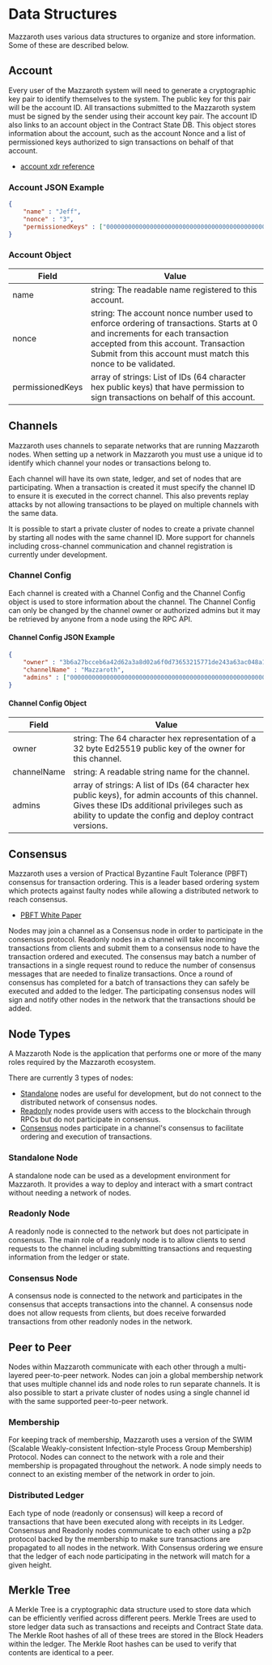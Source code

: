 # Data Structures

Mazzaroth uses various data structures to organize and store information.
Some of these are described below.

## Account

Every user of the Mazzaroth system will need to generate a cryptographic key pair
to identify themselves to the system. The public key for this pair will be the
account ID. All transactions submitted to the Mazzaroth system must be signed
by the sender using their account key pair. The account ID also links to an
account object in the Contract State DB. This object stores information about
the account, such as the account Nonce and a list of permissioned keys
authorized to sign transactions on behalf of that account.

- [account xdr reference](https://github.com/kochavalabs/mazzaroth-xdr/blob/master/idl/account.x)

### Account JSON Example

```JSON
{
    "name" : "Jeff",
    "nonce" : "3",
    "permissionedKeys" : ["0000000000000000000000000000000000000000000000000000000000000000"]
}
```

### Account Object

| Field | Value |
|-------|-------|
| name | string: The readable name registered to this account. |
| nonce | string: The account nonce number used to enforce ordering of transactions. Starts at 0 and increments for each transaction accepted from this account. Transaction Submit from this account must match this nonce to be validated. |
| permissionedKeys | array of strings: List of IDs (64 character hex public keys) that have permission to sign transactions on behalf of this account. |

## Channels

Mazzaroth uses channels to separate networks that are running Mazzaroth nodes.
When setting up a network in Mazzaroth you must use a unique id to identify
which channel your nodes or transactions belong to.

Each channel will have its own state, ledger, and set of nodes that are participating.
When a transaction is created it must specify the channel ID to ensure it is executed
in the correct channel. This also prevents replay attacks by not allowing transactions
to be played on multiple channels with the same data.

It is possible to start a private cluster of nodes to create a private channel
by starting all nodes with the same channel ID. More support for channels including
cross-channel communication and channel registration is currently under development.

### Channel Config

Each channel is created with a Channel Config and the Channel Config object is
used to store information about the channel. The Channel Config can only be
changed by the channel owner or authorized admins but it may be retrieved by
anyone from a node using the RPC API.

#### Channel Config JSON Example

```JSON
{
    "owner" : "3b6a27bcceb6a42d62a3a8d02a6f0d73653215771de243a63ac048a18b59da29",
    "channelName" : "Mazzaroth",
    "admins" : ["0000000000000000000000000000000000000000000000000000000000000000"]
}
```

#### Channel Config Object

| Field | Value |
|-------|-------|
| owner | string: The 64 character hex representation of a 32 byte Ed25519 public key of the owner for this channel. |
| channelName | string: A readable string name for the channel. |
| admins | array of strings: A list of IDs (64 character hex public keys), for admin accounts of this channel. Gives these IDs additional privileges such as ability to update the config and deploy contract versions. |

## Consensus

Mazzaroth uses a version of Practical Byzantine Fault Tolerance (PBFT) consensus
for transaction ordering. This is a leader based ordering system which protects
against faulty nodes while allowing a distributed network to reach consensus.

- [PBFT White Paper](http://pmg.csail.mit.edu/papers/osdi99.pdf)

Nodes may join a channel as a Consensus node in order to participate in the
consensus protocol. Readonly nodes in a channel will take incoming transactions
from clients and submit them to a consensus node to have the transaction ordered
and executed. The consensus may batch a number of transactions in a single
request round to reduce the number of consensus messages that are needed to
finalize transactions. Once a round of consensus has completed for a batch of
transactions they can safely be executed and added to the ledger.
The participating consensus nodes will sign and notify other nodes in the network
that the transactions should be added.

## Node Types

A Mazzaroth Node is the application that performs one or more of the many roles
required by the Mazzaroth ecosystem.

There are currently 3 types of nodes:

- [Standalone](#Standalone-Node) nodes are useful for development, but do not connect
to the distributed network of consensus nodes.
- [Readonly](#Readonly-Node) nodes provide users with access to the blockchain through
RPCs but do not participate in consensus.
- [Consensus](#Consensus-Node) nodes participate in a channel's consensus to facilitate
ordering and execution of transactions.

### Standalone Node

A standalone node can be used as a development environment for Mazzaroth.
It provides a way to deploy and interact with a smart contract without
needing a network of nodes.

### Readonly Node

A readonly node is connected to the network but does not participate in consensus.
The main role of a readonly node is to allow clients to send requests to the channel
including submitting transactions and requesting information from the ledger or state.

### Consensus Node

A consensus node is connected to the network and participates in
the consensus that accepts transactions into the channel.
A consensus node does not allow requests from clients,
but does receive forwarded transactions from other readonly nodes in the network.

## Peer to Peer

Nodes within Mazzaroth communicate with each other
through a multi-layered peer-to-peer network.
Nodes can join a global membership network that uses multiple channel ids and
node roles to run separate channels.
It is also possible to start a private cluster of nodes using
a single channel id with the same supported peer-to-peer network.

### Membership

For keeping track of membership, Mazzaroth uses a version of the
SWIM (Scalable Weakly-consistent Infection-style Process Group Membership) Protocol.
Nodes can connect to the network with a role and their membership is propagated
throughout the network. A node simply needs to connect to an existing member
of the network in order to join.

### Distributed Ledger

Each type of node (readonly or consensus) will keep a record of transactions
that have been executed along with receipts in its Ledger.
Consensus and Readonly nodes communicate to each other using a p2p protocol
backed by the membership to make sure transactions are propagated to all nodes
in the network. With Consensus ordering we ensure that the ledger of each node
participating in the network will match for a given height.

## Merkle Tree

A Merkle Tree is a cryptographic data structure used to store data which can be
efficiently verified across different peers. Merkle Trees are used to store
ledger data such as transactions and receipts and Contract State data. The
Merkle Root hashes of all of these trees are stored in the Block Headers within
the ledger. The Merkle Root hashes can be used to verify that contents are identical
to a peer.
